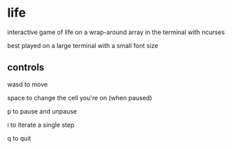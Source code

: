 # life
interactive game of life on a wrap-around array in the terminal with ncurses 

best played on a large terminal with a small font size

## controls
wasd to move

space to change the cell you're on (when paused)

p to pause and unpause

i to iterate a single step

q to quit

